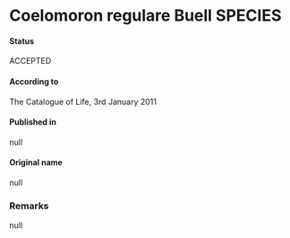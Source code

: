 Coelomoron regulare Buell SPECIES
=======

#### Status
ACCEPTED

#### According to
The Catalogue of Life, 3rd January 2011

#### Published in
null

#### Original name
null

### Remarks
null